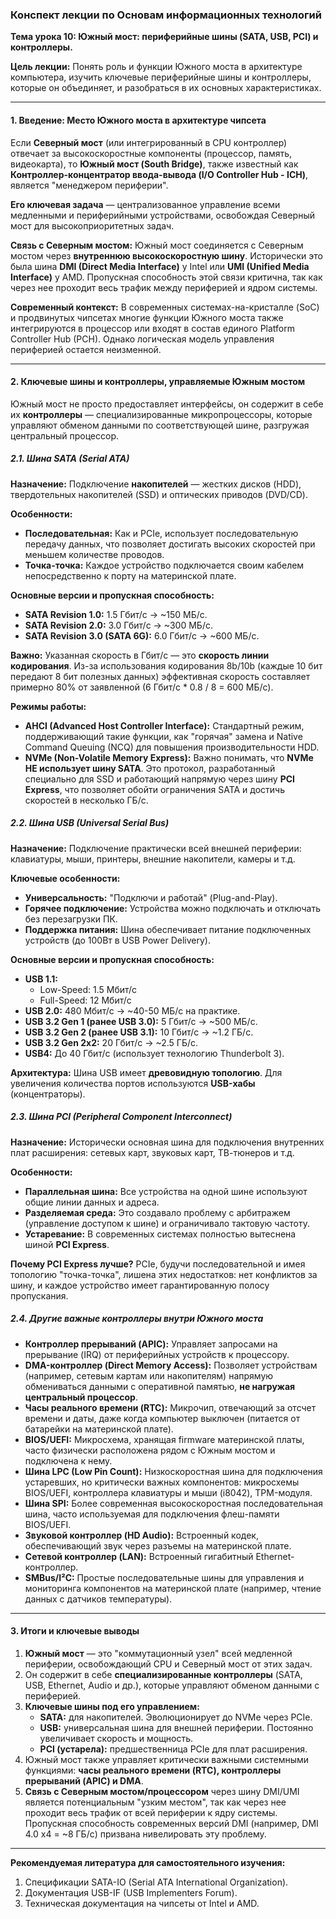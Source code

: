 ### **Конспект лекции по Основам информационных технологий**

**Тема урока 10: Южный мост: периферийные шины (SATA, USB, PCI) и контроллеры.**

**Цель лекции:** Понять роль и функции Южного моста в архитектуре компьютера, изучить ключевые периферийные шины и контроллеры, которые он объединяет, и разобраться в их основных характеристиках.

---

#### **1. Введение: Место Южного моста в архитектуре чипсета**

Если **Северный мост** (или интегрированный в CPU контроллер) отвечает за высокоскоростные компоненты (процессор, память, видеокарта), то **Южный мост (South Bridge)**, также известный как **Контроллер-концентратор ввода-вывода (I/O Controller Hub - ICH)**, является "менеджером периферии".

**Его ключевая задача** — централизованное управление всеми медленными и периферийными устройствами, освобождая Северный мост для высокоприоритетных задач.

**Связь с Северным мостом:** Южный мост соединяется с Северным мостом через **внутреннюю высокоскоростную шину**. Исторически это была шина **DMI (Direct Media Interface)** у Intel или **UMI (Unified Media Interface)** у AMD. Пропускная способность этой связи критична, так как через нее проходит весь трафик между периферией и ядром системы.

**Современный контекст:** В современных системах-на-кристалле (SoC) и продвинутых чипсетах многие функции Южного моста также интегрируются в процессор или входят в состав единого Platform Controller Hub (PCH). Однако логическая модель управления периферией остается неизменной.

---

#### **2. Ключевые шины и контроллеры, управляемые Южным мостом**

Южный мост не просто предоставляет интерфейсы, он содержит в себе их **контроллеры** — специализированные микропроцессоры, которые управляют обменом данными по соответствующей шине, разгружая центральный процессор.

##### **2.1. Шина SATA (Serial ATA)**

**Назначение:** Подключение **накопителей** — жестких дисков (HDD), твердотельных накопителей (SSD) и оптических приводов (DVD/CD).

**Особенности:**
*   **Последовательная:** Как и PCIe, использует последовательную передачу данных, что позволяет достигать высоких скоростей при меньшем количестве проводов.
*   **Точка-точка:** Каждое устройство подключается своим кабелем непосредственно к порту на материнской плате.

**Основные версии и пропускная способность:**
*   **SATA Revision 1.0:** 1.5 Гбит/с → ~150 МБ/с.
*   **SATA Revision 2.0:** 3.0 Гбит/с → ~300 МБ/с.
*   **SATA Revision 3.0 (SATA 6G):** 6.0 Гбит/с → ~600 МБ/с.

**Важно:** Указанная скорость в Гбит/с — это **скорость линии кодирования**. Из-за использования кодирования 8b/10b (каждые 10 бит передают 8 бит полезных данных) эффективная скорость составляет примерно 80% от заявленной (6 Гбит/с * 0.8 / 8 = 600 МБ/с).

**Режимы работы:**
*   **AHCI (Advanced Host Controller Interface):** Стандартный режим, поддерживающий такие функции, как "горячая" замена и Native Command Queuing (NCQ) для повышения производительности HDD.
*   **NVMe (Non-Volatile Memory Express):** Важно понимать, что **NVMe НЕ использует шину SATA**. Это протокол, разработанный специально для SSD и работающий напрямую через шину **PCI Express**, что позволяет обойти ограничения SATA и достичь скоростей в несколько ГБ/с.

##### **2.2. Шина USB (Universal Serial Bus)**

**Назначение:** Подключение практически всей внешней периферии: клавиатуры, мыши, принтеры, внешние накопители, камеры и т.д.

**Ключевые особенности:**
*   **Универсальность:** "Подключи и работай" (Plug-and-Play).
*   **Горячее подключение:** Устройства можно подключать и отключать без перезагрузки ПК.
*   **Поддержка питания:** Шина обеспечивает питание подключенных устройств (до 100Вт в USB Power Delivery).

**Основные версии и пропускная способность:**
*   **USB 1.1:**
    *   Low-Speed: 1.5 Мбит/с
    *   Full-Speed: 12 Мбит/с
*   **USB 2.0:** 480 Мбит/с → ~40-50 МБ/с на практике.
*   **USB 3.2 Gen 1 (ранее USB 3.0):** 5 Гбит/с → ~500 МБ/с.
*   **USB 3.2 Gen 2 (ранее USB 3.1):** 10 Гбит/с → ~1.2 ГБ/с.
*   **USB 3.2 Gen 2x2:** 20 Гбит/с → ~2.5 ГБ/с.
*   **USB4:** До 40 Гбит/с (использует технологию Thunderbolt 3).

**Архитектура:** Шина USB имеет **древовидную топологию**. Для увеличения количества портов используются **USB-хабы** (концентраторы).

##### **2.3. Шина PCI (Peripheral Component Interconnect)**

**Назначение:** Исторически основная шина для подключения внутренних плат расширения: сетевых карт, звуковых карт, ТВ-тюнеров и т.д.

**Особенности:**
*   **Параллельная шина:** Все устройства на одной шине используют общие линии данных и адреса.
*   **Разделяемая среда:** Это создавало проблему с арбитражем (управление доступом к шине) и ограничивало тактовую частоту.
*   **Устаревание:** В современных системах полностью вытеснена шиной **PCI Express**.

**Почему PCI Express лучше?** PCIe, будучи последовательной и имея топологию "точка-точка", лишена этих недостатков: нет конфликтов за шину, и каждое устройство имеет гарантированную полосу пропускания.

##### **2.4. Другие важные контроллеры внутри Южного моста**

*   **Контроллер прерываний (APIC):** Управляет запросами на прерывание (IRQ) от периферийных устройств к процессору.
*   **DMA-контроллер (Direct Memory Access):** Позволяет устройствам (например, сетевым картам или накопителям) напрямую обмениваться данными с оперативной памятью, **не нагружая центральный процессор**.
*   **Часы реального времени (RTC):** Микрочип, отвечающий за отсчет времени и даты, даже когда компьютер выключен (питается от батарейки на материнской плате).
*   **BIOS/UEFI:** Микросхема, хранящая firmware материнской платы, часто физически расположена рядом с Южным мостом и подключена к нему.
*   **Шина LPC (Low Pin Count):** Низкоскоростная шина для подключения устаревших, но критически важных компонентов: микросхемы BIOS/UEFI, контроллера клавиатуры и мыши (i8042), TPM-модуля.
*   **Шина SPI:** Более современная высокоскоростная последовательная шина, часто используемая для подключения флеш-памяти BIOS/UEFI.
*   **Звуковой контроллер (HD Audio):** Встроенный кодек, обеспечивающий звук через разъемы на материнской плате.
*   **Сетевой контроллер (LAN):** Встроенный гигабитный Ethernet-контроллер.
*   **SMBus/I²C:** Простые последовательные шины для управления и мониторинга компонентов на материнской плате (например, чтение данных с датчиков температуры).

---

#### **3. Итоги и ключевые выводы**

1.  **Южный мост** — это "коммутационный узел" всей медленной периферии, освобождающий CPU и Северный мост от этих задач.
2.  Он содержит в себе **специализированные контроллеры** (SATA, USB, Ethernet, Audio и др.), которые управляют обменом данными с периферией.
3.  **Ключевые шины под его управлением:**
    *   **SATA:** для накопителей. Эволюционирует до NVMe через PCIe.
    *   **USB:** универсальная шина для внешней периферии. Постоянно увеличивает скорость и мощность.
    *   **PCI (устарела):** предшественница PCIe для плат расширения.
4.  Южный мост также управляет критически важными системными функциями: **часы реального времени (RTC), контроллеры прерываний (APIC) и DMA**.
5.  **Связь с Северным мостом/процессором** через шину DMI/UMI является потенциальным "узким местом", так как через нее проходит весь трафик от всей периферии к ядру системы. Пропускная способность современных версий DMI (например, DMI 4.0 x4 = ~8 ГБ/с) призвана нивелировать эту проблему.

---
**Рекомендуемая литература для самостоятельного изучения:**
1.  Спецификации SATA-IO (Serial ATA International Organization).
2.  Документация USB-IF (USB Implementers Forum).
3.  Техническая документация на чипсеты от Intel и AMD.